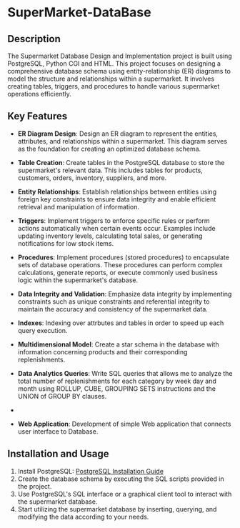 # SuperMarket-DataBase

## Description

The Supermarket Database Design and Implementation project is built using PostgreSQL, Python CGI and HTML.
This project focuses on designing a comprehensive database schema using entity-relationship (ER) diagrams to model the structure and relationships within a supermarket. It involves creating tables, triggers, and procedures to handle various supermarket operations efficiently.

## Key Features

- **ER Diagram Design**: Design an ER diagram to represent the entities, attributes, and relationships within a supermarket. This diagram serves as the foundation for creating an optimized database schema.

- **Table Creation**: Create tables in the PostgreSQL database to store the supermarket's relevant data. This includes tables for products, customers, orders, inventory, suppliers, and more.

- **Entity Relationships**: Establish relationships between entities using foreign key constraints to ensure data integrity and enable efficient retrieval and manipulation of information.

- **Triggers**: Implement triggers to enforce specific rules or perform actions automatically when certain events occur. Examples include updating inventory levels, calculating total sales, or generating notifications for low stock items.

- **Procedures**: Implement procedures (stored procedures) to encapsulate sets of database operations. These procedures can perform complex calculations, generate reports, or execute commonly used business logic within the supermarket's database.

- **Data Integrity and Validation**: Emphasize data integrity by implementing constraints such as unique constraints and referential integrity to maintain the accuracy and consistency of the supermarket data.

- **Indexes**: Indexing over attrbutes and tables in order to speed up each query execution.

- **Multidimensional Model**: Create a star schema in the database with information concerning products and their corresponding replenishments.

- **Data Analytics Queries**: Write SQL queries that allows me to analyze the total number of replenishments for each category by week day and month using ROLLUP, CUBE, GROUPING SETS instructions and the UNION of GROUP BY clauses.
- 
- **Web Application**: Development of simple Web application that connects user interface to Database.

## Installation and Usage

1. Install PostgreSQL: [PostgreSQL Installation Guide](https://www.postgresql.org/download/)
2. Create the database schema by executing the SQL scripts provided in the project.
3. Use PostgreSQL's SQL interface or a graphical client tool to interact with the supermarket database.
4. Start utilizing the supermarket database by inserting, querying, and modifying the data according to your needs.
